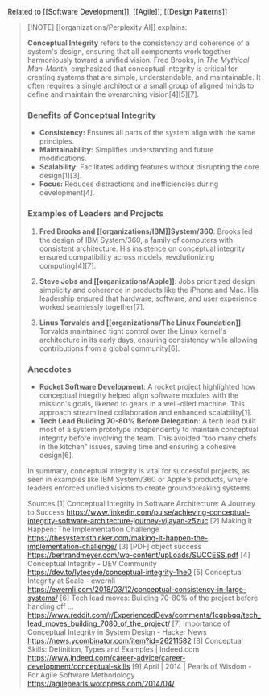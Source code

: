 Related to [[Software Development]], [[Agile]], [[Design Patterns]]

> [!NOTE] [[organizations/Perplexity AI]] explains: 
> 
> **Conceptual Integrity** refers to the consistency and coherence of a system's design, ensuring that all components work together harmoniously toward a unified vision. Fred Brooks, in *The Mythical Man-Month*, emphasized that conceptual integrity is critical for creating systems that are simple, understandable, and maintainable. It often requires a single architect or a small group of aligned minds to define and maintain the overarching vision[4][5][7].
> 
> ### Benefits of Conceptual Integrity
> - **Consistency:** Ensures all parts of the system align with the same principles.
> - **Maintainability:** Simplifies understanding and future modifications.
> - **Scalability:** Facilitates adding features without disrupting the core design[1][3].
> - **Focus:** Reduces distractions and inefficiencies during development[4].
> 
> ### Examples of Leaders and Projects
> 1. **Fred Brooks and [[organizations/IBM]]System/360**:
>    Brooks led the design of IBM System/360, a family of computers with consistent architecture. His insistence on conceptual integrity ensured compatibility across models, revolutionizing computing[4][7].
> 
> 1. **Steve Jobs and [[organizations/Apple]]**:
>    Jobs prioritized design simplicity and coherence in products like the iPhone and Mac. His leadership ensured that hardware, software, and user experience worked seamlessly together[7].
> 
> 1. **Linus Torvalds and [[organizations/The Linux Foundation]]**:
>    Torvalds maintained tight control over the Linux kernel's architecture in its early days, ensuring consistency while allowing contributions from a global community[6].
> 
> ### Anecdotes
> - **Rocket Software Development**: A rocket project highlighted how conceptual integrity helped align software modules with the mission's goals, likened to gears in a well-oiled machine. This approach streamlined collaboration and enhanced scalability[1].
> - **Tech Lead Building 70-80% Before Delegation**: A tech lead built most of a system prototype independently to maintain conceptual integrity before involving the team. This avoided "too many chefs in the kitchen" issues, saving time and ensuring a cohesive design[6].
> 
> In summary, conceptual integrity is vital for successful projects, as seen in examples like IBM System/360 or Apple's products, where leaders enforced unified visions to create groundbreaking systems.
> 
> Sources
> [1] Conceptual Integrity in Software Architecture: A Journey to Success https://www.linkedin.com/pulse/achieving-conceptual-integrity-software-architecture-journey-vijayan-z5zuc
> [2] Making It Happen: The Implementation Challenge https://thesystemsthinker.com/making-it-happen-the-implementation-challenge/
> [3] [PDF] object success https://bertrandmeyer.com/wp-content/upLoads/SUCCESS.pdf
> [4] Conceptual Integrity - DEV Community https://dev.to/lytecyde/conceptual-integrity-1he0
> [5] Conceptual Integrity at Scale - ewernli https://ewernli.com/2018/03/12/conceptual-consistency-in-large-systems/
> [6] Tech lead moves: Building 70-80% of the project before handing off ... https://www.reddit.com/r/ExperiencedDevs/comments/1cqpbqq/tech_lead_moves_building_7080_of_the_project/
> [7] Importance of Conceptual Integrity in System Design - Hacker News https://news.ycombinator.com/item?id=26211582
> [8] Conceptual Skills: Definition, Types and Examples | Indeed.com https://www.indeed.com/career-advice/career-development/conceptual-skills
> [9] April | 2014 | Pearls of Wisdom - For Agile Software Methodology https://agilepearls.wordpress.com/2014/04/
